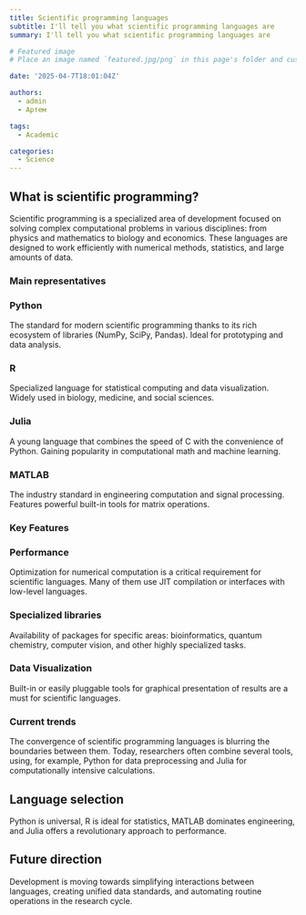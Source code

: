 ```yaml
---
title: Scientific programming languages
subtitle: I'll tell you what scientific programming languages are
summary: I'll tell you what scientific programming languages are

# Featured image
# Place an image named `featured.jpg/png` in this page's folder and customize its options here.

date: '2025-04-7T18:01:04Z'

authors:
  - admin
  - Артем

tags:
  - Academic

categories:
  - Science
---
```


## What is scientific programming?

Scientific programming is a specialized area of development focused on solving complex computational problems in various disciplines: from physics and mathematics to biology and economics. These languages are designed to work efficiently with numerical methods, statistics, and large amounts of data.

### Main representatives

### Python

The standard for modern scientific programming thanks to its rich ecosystem of libraries (NumPy, SciPy, Pandas). Ideal for prototyping and data analysis.

### R

Specialized language for statistical computing and data visualization. Widely used in biology, medicine, and social sciences.

### Julia

A young language that combines the speed of C with the convenience of Python. Gaining popularity in computational math and machine learning.

### MATLAB

The industry standard in engineering computation and signal processing. Features powerful built-in tools for matrix operations.

### Key Features

### Performance

Optimization for numerical computation is a critical requirement for scientific languages. Many of them use JIT compilation or interfaces with low-level languages.

### Specialized libraries

Availability of packages for specific areas: bioinformatics, quantum chemistry, computer vision, and other highly specialized tasks.


### Data Visualization

Built-in or easily pluggable tools for graphical presentation of results are a must for scientific languages.

### Current trends

The convergence of scientific programming languages is blurring the boundaries between them. Today, researchers often combine several tools, using, for example, Python for data preprocessing and Julia for computationally intensive calculations.

## Language selection

Python is universal, R is ideal for statistics, MATLAB dominates engineering, and Julia offers a revolutionary approach to performance.

## Future direction

Development is moving towards simplifying interactions between languages, creating unified data standards, and automating routine operations in the research cycle.
